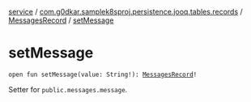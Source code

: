 [service](../../index.md) / [com.g0dkar.samplek8sproj.persistence.jooq.tables.records](../index.md) / [MessagesRecord](index.md) / [setMessage](./set-message.md)

# setMessage

`open fun setMessage(value: String!): `[`MessagesRecord`](index.md)`!`

Setter for `public.messages.message`.

